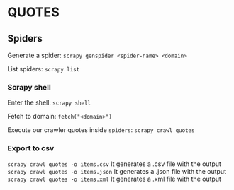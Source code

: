 # QUOTES

## Spiders

Generate a spider: `scrapy genspider <spider-name> <domain>`

List spiders: `scrapy list`

### Scrapy shell

Enter the shell: `scrapy shell`

Fetch to domain: `fetch("<domain>")`

Execute our crawler quotes inside `spiders`: `scrapy crawl quotes`

### Export to csv

`scrapy crawl quotes -o items.csv` It generates a .csv file with the output
`scrapy crawl quotes -o items.json` It generates a .json file with the output
`scrapy crawl quotes -o items.xml` It generates a .xml file with the output
